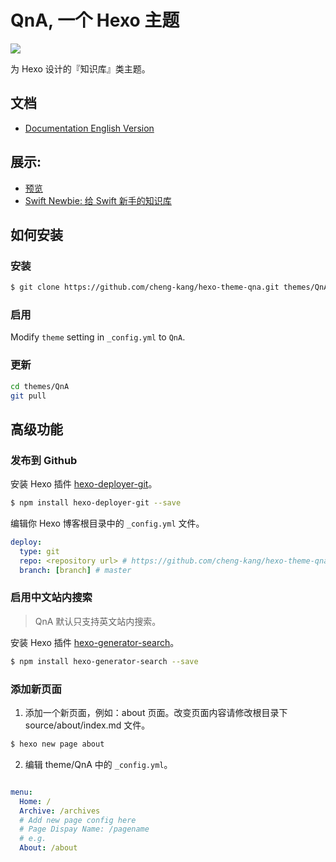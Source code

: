 # QnA, 一个 Hexo 主题
![](https://raw.githubusercontent.com/cheng-kang/hexo-theme-qna/master/QnA.png)

为 Hexo 设计的『知识库』类主题。

## 文档

- [Documentation English Version](https://github.com/cheng-kang/hexo-theme-qna/blob/master/Doc/Documentation.md)

## 展示:

- [预览](http://chengkang.me/hexo-theme-qna/)
- [Swift Newbie: 给 Swift 新手的知识库](http://chengkang.me/Swift-Newbie/)


## 如何安装

### 安装

``` bash
$ git clone https://github.com/cheng-kang/hexo-theme-qna.git themes/QnA
```

### 启用

Modify `theme` setting in `_config.yml` to `QnA`.

### 更新

``` bash
cd themes/QnA
git pull
```

## 高级功能

### 发布到 Github

安装 Hexo 插件 [hexo-deployer-git](https://github.com/hexojs/hexo-deployer-git)。

``` bash
$ npm install hexo-deployer-git --save
```

编辑你 Hexo 博客根目录中的 `_config.yml` 文件。

``` yml
deploy:
  type: git
  repo: <repository url> # https://github.com/cheng-kang/hexo-theme-qna.git
  branch: [branch] # master
```

### 启用中文站内搜索

> QnA 默认只支持英文站内搜索。

安装 Hexo 插件 [hexo-generator-search](https://github.com/PaicHyperionDev/hexo-generator-search)。

``` bash
$ npm install hexo-generator-search --save
```

### 添加新页面

1. 添加一个新页面，例如：about 页面。改变页面内容请修改根目录下 source/about/index.md 文件。

  ``` bash
  $ hexo new page about
  ```

2. 编辑 theme/QnA 中的 `_config.yml`。

  ```yml

  menu:
    Home: /
    Archive: /archives
    # Add new page config here
    # Page Dispay Name: /pagename
    # e.g.
    About: /about
  ```
